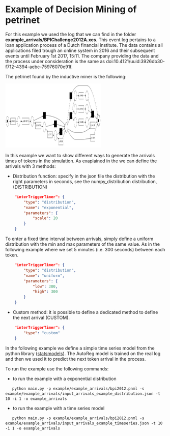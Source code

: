
# Example of Decision Mining of petrinet

For this example we used the log that we can find in the folder **example_arrivals/BPIChallenge2012A.xes**. This event log pertains to a loan application process of a Dutch financial institute. The data contains all applications filed trough an online system in 2016 and their subsequent events until February 1st 2017, 15:11.
The company providing the data and the process under consideration is the same as doi:10.4121/uuid:3926db30-f712-4394-aebc-75976070e91f.

The petrinet found by the inductive miner is the following:

<img src="example/example_arrivals/petri_net.png" alt="Alt Text" width="300" height="200">

In this example we want to show different ways to generate the arrivals times of tokens in the simulation.
As exaplained in the <link inter_trigger_timer class> we can define the arrivals with 3 methods:

* Distribution function: specify in the json file the distribution with the right parameters in seconds, see the numpy_distribution distribution, (DISTRIBUTION)
```json
    "interTriggerTimer": {
        "type": "distribution",
        "name": "exponential",
        "parameters": {
            "scale": 20
        }
    }
```
To enter a fixed time interval between arrivals, simply define a uniform distribution with the min and max parameters of the same value.
As in the following example where we set 5 minutes (i.e. 300 seconds) between each token.
```json
    "interTriggerTimer": {
        "type": "distribution",
        "name": "uniform",
        "parameters": {
            "low": 300,
            "high": 300
        }
    }
```
* Custom method: it is possible to define a dedicated method to define the next arrival (CUSTOM).
```json
    "interTriggerTimer": {
        "type": "custom"
    }
```
In the following example we define a simple time series model from the python library
([statsmodels](https://www.statsmodels.org/dev/examples/notebooks/generated/autoregressions.html#)).
The AutoReg model is trained on the real log and then we used it to predict the next token arrival in
the process.

To run the example use the following commands:

* to run the example with a exponential distribution
```shell
   python main.py -p example/example_arrivals/bpi2012.pnml -s example/example_arrivals/input_arrivals_example_distribution.json -t 10 -i 1 -o example_arrivals
```

* to run the example with a time series model
```shell
   python main.py -p example/example_arrivals/bpi2012.pnml -s example/example_arrivals/input_arrivals_example_timeseries.json -t 10 -i 1 -o example_arrivals
```